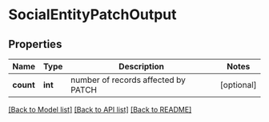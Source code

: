 # SocialEntityPatchOutput

## Properties
Name | Type | Description | Notes
------------ | ------------- | ------------- | -------------
**count** | **int** | number of records affected by PATCH | [optional] 

[[Back to Model list]](../README.md#documentation-for-models) [[Back to API list]](../README.md#documentation-for-api-endpoints) [[Back to README]](../README.md)


